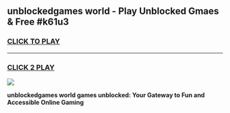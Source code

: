 
## unblockedgames world - Play Unblocked Gmaes & Free #k61u3
<h3>
<a href="https://news.freeplayer.one?title=unblockedgames_world&ref=24F">CLICK TO PLAY</a></h3>
<hr>

<h3>
<a href="https://news.freeplayer.one?title=unblockedgames_world&ref=24F">CLICK 2 PLAY</a>
  
</h3>

<a href="https://news.freeplayer.one?title=unblockedgames_world&ref=24F/"><img src="https://clearcache.store/games.png"></a>


**unblockedgames world games unblocked: Your Gateway to Fun and Accessible Online Gaming**
